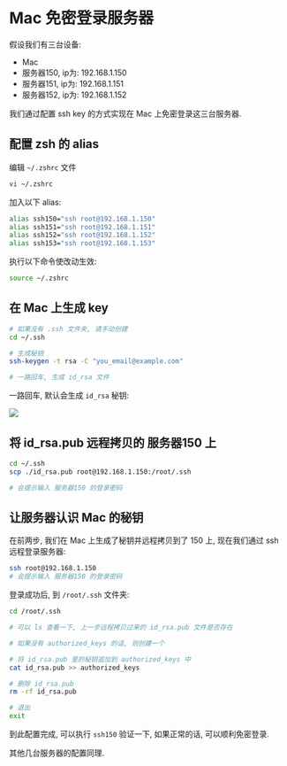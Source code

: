 # Mac 免密登录服务器

假设我们有三台设备:
+ Mac
+ 服务器150, ip为: 192.168.1.150
+ 服务器151, ip为: 192.168.1.151
+ 服务器152, ip为: 192.168.1.152

我们通过配置 ssh key 的方式实现在 Mac 上免密登录这三台服务器.

<!--more-->

## 配置 zsh 的 alias

编辑 `~/.zshrc` 文件

```sh
vi ~/.zshrc
```

加入以下 alias:

```sh
alias ssh150="ssh root@192.168.1.150"
alias ssh151="ssh root@192.168.1.151"
alias ssh152="ssh root@192.168.1.152"
alias ssh153="ssh root@192.168.1.153"
```

执行以下命令使改动生效:

```sh
source ~/.zshrc
```

## 在 Mac 上生成 key

```sh
# 如果没有 .ssh 文件夹, 请手动创建
cd ~/.ssh

# 生成秘钥
ssh-keygen -t rsa -C "you_email@example.com"

# 一路回车, 生成 id_rsa 文件
```

一路回车, 默认会生成 `id_rsa` 秘钥:

![](file:///Users/zhiyuanliu/Documents/Gridea/post-images/1555417059031.jpg)

## 将 id_rsa.pub 远程拷贝的 服务器150 上

```sh
cd ~/.ssh
scp ./id_rsa.pub root@192.168.1.150:/root/.ssh

# 会提示输入 服务器150 的登录密码
```

## 让服务器认识 Mac 的秘钥
在前两步, 我们在 Mac 上生成了秘钥并远程拷贝到了 150 上, 现在我们通过 ssh 远程登录服务器:

```sh
ssh root@192.168.1.150
# 会提示输入 服务器150 的登录密码
```

登录成功后, 到 `/root/.ssh` 文件夹:

```sh
cd /root/.ssh

# 可以 ls 查看一下, 上一步远程拷贝过来的 id_rsa.pub 文件是否存在

# 如果没有 authorized_keys 的话, 则创建一个

# 将 id_rsa.pub 里的秘钥追加到 authorized_keys 中
cat id_rsa.pub >> authorized_keys

# 删除 id_rsa.pub
rm -rf id_rsa.pub

# 退出
exit
```

到此配置完成, 可以执行 `ssh150` 验证一下, 如果正常的话, 可以顺利免密登录.

其他几台服务器的配置同理.


